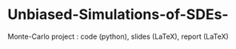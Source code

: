 # Unbiased-Simulations-of-SDEs-
Monte-Carlo project : code (python), slides (LaTeX), report (LaTeX)
